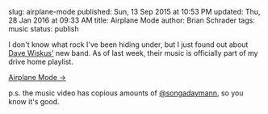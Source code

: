 slug: airplane-mode
published: Sun, 13 Sep 2015 at 10:53 PM
updated: Thu, 28 Jan 2016 at 09:33 AM
title: Airplane Mode
author: Brian Schrader
tags: music
status: publish

I don't know what rock I've been hiding under, but I just found out about [Dave Wiskus'][1] new band. As of last week, their music is officially part of my drive home playlist. 

[1]: https://twitter.com/dwiskus

[Airplane Mode &#8594;](http://airplanemo.de/music/)

p.s. the music video has copious amounts of [@songadaymann][2], so you know
it's good.

[2]: https://twitter.com/songadaymann
